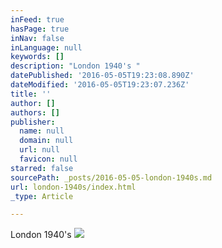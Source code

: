 ```yaml
---
inFeed: true
hasPage: true
inNav: false
inLanguage: null
keywords: []
description: "London 1940's "
datePublished: '2016-05-05T19:23:08.890Z'
dateModified: '2016-05-05T19:23:07.236Z'
title: ''
author: []
authors: []
publisher:
  name: null
  domain: null
  url: null
  favicon: null
starred: false
sourcePath: _posts/2016-05-05-london-1940s.md
url: london-1940s/index.html
_type: Article

---
```

London 1940's
![](https://the-grid-user-content.s3-us-west-2.amazonaws.com/6a892b0c-d9f7-4b70-b54d-0c64d4b325a1.jpg)